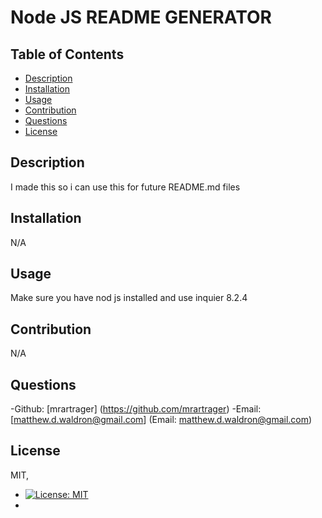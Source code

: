 # Node JS README GENERATOR

  ## Table of Contents 
  - [Description](#description)
  - [Installation](#installation)
  - [Usage](#usage)
  - [Contribution](#contribution)
  - [Questions](#questions)
  - [License](#license) 

  ## Description
  I made this so i can use this for future README.md files

  ## Installation 
  N/A

  ## Usage 
  Make sure you have nod js installed and use inquier 8.2.4

  ## Contribution 
  N/A

  ## Questions 
  -Github: [mrartrager] (https://github.com/mrartrager)
  -Email: [matthew.d.waldron@gmail.com] (Email: matthew.d.waldron@gmail.com)

  ## License
  MIT, 
  - [![License: MIT](https://img.shields.io/badge/License-MIT-yellow.svg)](https://opensource.org/licenses/MIT)
  - 
